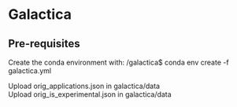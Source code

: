 # Galactica

## Pre-requisites  

Create the conda environment with: /galactica$ conda env create -f galactica.yml  

Upload orig_applications.json in galactica/data  
Upload orig_is_experimental.json in galactica/data  


